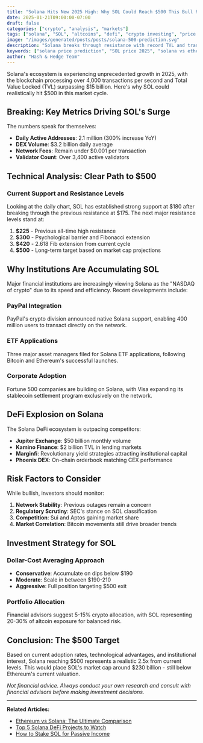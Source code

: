 ```yaml
---
title: "Solana Hits New 2025 High: Why SOL Could Reach $500 This Bull Run"
date: 2025-01-21T09:00:00-07:00
draft: false
categories: ["crypto", "analysis", "markets"]
tags: ["solana", "SOL", "altcoins", "defi", "crypto investing", "price prediction"]
image: "/images/generated/posts/posts/solana-500-prediction.svg"
description: "Solana breaks through resistance with record TVL and transaction volume. Technical analysis shows path to $500 as institutional adoption accelerates."
keywords: ["solana price prediction", "SOL price 2025", "solana vs ethereum", "best altcoins 2025", "crypto investment", "SOL technical analysis"]
author: "Hash & Hedge Team"
---
```


Solana's ecosystem is experiencing unprecedented growth in 2025, with the blockchain processing over 4,000 transactions per second and Total Value Locked (TVL) surpassing $15 billion. Here's why SOL could realistically hit $500 in this market cycle.

## Breaking: Key Metrics Driving SOL's Surge

The numbers speak for themselves:

- **Daily Active Addresses**: 2.1 million (300% increase YoY)
- **DEX Volume**: $3.2 billion daily average
- **Network Fees**: Remain under $0.001 per transaction
- **Validator Count**: Over 3,400 active validators

## Technical Analysis: Clear Path to $500

### Current Support and Resistance Levels

Looking at the daily chart, SOL has established strong support at $180 after breaking through the previous resistance at $175. The next major resistance levels stand at:

1. **$225** - Previous all-time high resistance
2. **$300** - Psychological barrier and Fibonacci extension
3. **$420** - 2.618 Fib extension from current cycle
4. **$500** - Long-term target based on market cap projections

## Why Institutions Are Accumulating SOL

Major financial institutions are increasingly viewing Solana as the "NASDAQ of crypto" due to its speed and efficiency. Recent developments include:

### PayPal Integration
PayPal's crypto division announced native Solana support, enabling 400 million users to transact directly on the network.

### ETF Applications
Three major asset managers filed for Solana ETF applications, following Bitcoin and Ethereum's successful launches.

### Corporate Adoption
Fortune 500 companies are building on Solana, with Visa expanding its stablecoin settlement program exclusively on the network.

## DeFi Explosion on Solana

The Solana DeFi ecosystem is outpacing competitors:

- **Jupiter Exchange**: $50 billion monthly volume
- **Kamino Finance**: $2 billion TVL in lending markets
- **Marginfi**: Revolutionary yield strategies attracting institutional capital
- **Phoenix DEX**: On-chain orderbook matching CEX performance

## Risk Factors to Consider

While bullish, investors should monitor:

1. **Network Stability**: Previous outages remain a concern
2. **Regulatory Scrutiny**: SEC's stance on SOL classification
3. **Competition**: Sui and Aptos gaining market share
4. **Market Correlation**: Bitcoin movements still drive broader trends

## Investment Strategy for SOL

### Dollar-Cost Averaging Approach
- **Conservative**: Accumulate on dips below $190
- **Moderate**: Scale in between $190-210
- **Aggressive**: Full position targeting $500 exit

### Portfolio Allocation
Financial advisors suggest 5-15% crypto allocation, with SOL representing 20-30% of altcoin exposure for balanced risk.

## Conclusion: The $500 Target

Based on current adoption rates, technological advantages, and institutional interest, Solana reaching $500 represents a realistic 2.5x from current levels. This would place SOL's market cap around $230 billion - still below Ethereum's current valuation.

*Not financial advice. Always conduct your own research and consult with financial advisors before making investment decisions.*

---

**Related Articles:**
- [Ethereum vs Solana: The Ultimate Comparison](/posts/eth-vs-sol-2025/)
- [Top 5 Solana DeFi Projects to Watch](/posts/solana-defi-gems/)
- [How to Stake SOL for Passive Income](/posts/staking-solana-guide/)